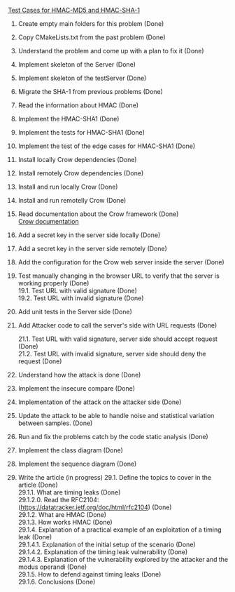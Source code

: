 [Test Cases for HMAC-MD5 and HMAC-SHA-1](https://datatracker.ietf.org/doc/html/rfc2202)


1. Create empty main folders for this problem (Done)  
2. Copy CMakeLists.txt from the past problem (Done)  
3. Understand the problem and come up with a plan to fix it (Done)  
4. Implement skeleton of the Server (Done)  
5. Implement skeleton of the testServer (Done)  
6. Migrate the SHA-1 from previous problems (Done)  
7. Read the information about HMAC (Done)  
8. Implement the HMAC-SHA1 (Done)  
9. Implement the tests for HMAC-SHA1 (Done)  
10. Implement the test of the edge cases for HMAC-SHA1 (Done)  
11. Install locally Crow dependencies (Done)  
12. Install remotely Crow dependencies (Done)  
13. Install and run locally Crow (Done)  
14. Install and run remotelly Crow (Done)  
15. Read documentation about the Crow framework (Done)  
    [Crow documentation](https://crowcpp.org/master/guides/)  
16. Add a secret key in the server side locally (Done)  
17. Add a secret key in the server side remotely (Done)  

18. Add the configuration for the Crow web server inside the server (Done)  

19. Test manually changing in the browser URL to verify that the server is working properly (Done)  
    19.1. Test URL with valid signature (Done)  
    19.2. Test URL with invalid signature (Done)

20. Add unit tests in the Server side (Done)

21. Add Attacker code to call the server's side with URL requests (Done)

    21.1. Test URL with valid signature, server side should accept request (Done)  
    21.2. Test URL with invalid signature, server side should deny the request (Done)

22. Understand how the attack is done (Done)
23. Implement the insecure compare (Done)
24. Implementation of the attack on the attacker side (Done)
25. Update the attack to be able to handle noise and statistical variation between samples. (Done)
26. Run and fix the problems catch by the code static analysis (Done)
27. Implement the class diagram (Done)
28. Implement the sequence diagram (Done)

29. Write the article (in progress)
    29.1. Define the topics to cover in the article (Done)  
        29.1.1. What are timing leaks (Done)  
        29.1.2.0. Read the RFC2104: (https://datatracker.ietf.org/doc/html/rfc2104) (Done)  
        29.1.2. What are HMAC (Done)  
        29.1.3. How works HMAC (Done)  
        29.1.4. Explanation of a practical example of an exploitation of a timing leak (Done)  
            29.1.4.1. Explanation of the initial setup of the scenario (Done)  
            29.1.4.2. Explanation of the timing leak vulnerability (Done)  
            29.1.4.3. Explanation of the vulnerability explored by the attacker and the modus operandi (Done)  
        29.1.5. How to defend against timing leaks (Done)  
        29.1.6. Conclusions (Done)  
